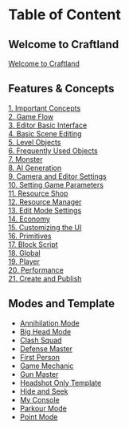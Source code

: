 # Table of Content
## Welcome to Craftland
[Welcome to Craftland]()

## Features &  Concepts
[1. Important Concepts]()  
[2. Game Flow]()  
[3. Editor Basic Interface]()  
[4. Basic Scene Editing]()  
[5. Level Objects]()  
[6. Frequently Used Objects]()  
[7. Monster]()  
[8. AI Generation]()  
[9. Camera and Editor Settings]()  
[10. Setting Game Parameters]()  
[11. Resource Shop]()  
[12. Resource Manager]()  
[13. Edit Mode Settings]()  
[14. Economy]()  
[15. Customizing the UI]()  
[16. Primitives]()  
[17. Block Script]()  
[18. Global]()  
[19. Player]()  
[20. Performance]()  
[21. Create and Publish]()  

## Modes and Template
- [Annihilation Mode]()  
- [Big Head Mode]()  
- [Clash Squad]()  
- [Defense Master]()  
- [First Person]()  
- [Game Mechanic]()  
- [Gun Master]()  
- [Headshot Only Template]()  
- [Hide and Seek]()  
- [My Console]()  
- [Parkour Mode]()  
- [Point Mode]()  
